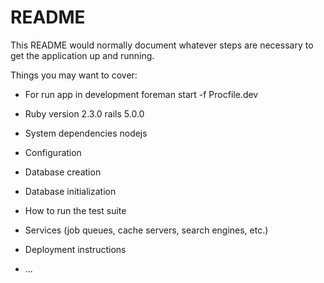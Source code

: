 # README

This README would normally document whatever steps are necessary to get the
application up and running.

Things you may want to cover:
* For run app in development
  foreman start -f Procfile.dev
* Ruby version
  2.3.0 rails 5.0.0
* System dependencies
  nodejs
* Configuration

* Database creation

* Database initialization

* How to run the test suite

* Services (job queues, cache servers, search engines, etc.)

* Deployment instructions

* ...
